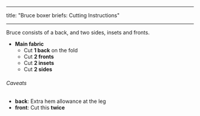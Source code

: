 ***

title: "Bruce boxer briefs: Cutting Instructions"

***

Bruce consists of a back, and two sides, insets and fronts.

- **Main fabric**
  - Cut **1 back** on the fold
  - Cut **2 fronts**
  - Cut **2 insets**
  - Cut **2 sides**

<Warning>

###### Caveats

- **back**: Extra hem allowance at the leg
- **front**: Cut this **twice**

</Warning>
